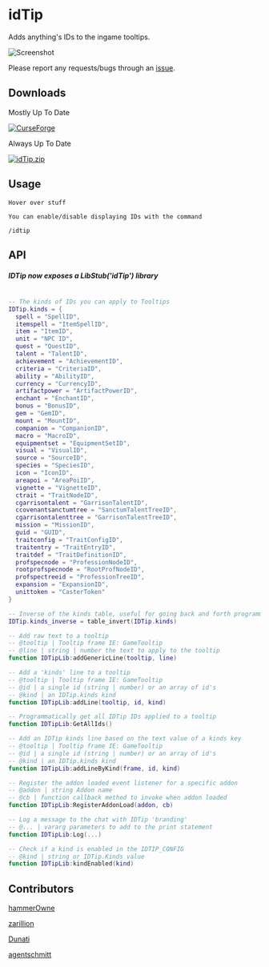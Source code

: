 # idTip

Adds anything's IDs to the ingame tooltips.

![Screenshot](https://i.imgur.com/S6kwDlz.png)

Please report any requests/bugs through an [issue](https://github.com/ItsJustMeChris/idTip-Community-Fork/issues/new).

## Downloads

<p align="left">
<p>Mostly Up To Date</p>
    <a href="https://www.curseforge.com/wow/addons/idtip-community-fork"><img src="https://img.shields.io/badge/Download%20From-Curse-blue" alt="CurseForge" /></a>
</p>

<p align="left">
<p>Always Up To Date</p>
    <a href="https://nightly.link/ItsJustMeChris/idTip-Community-Fork/workflows/main/master/idTip.zip"><img src="https://img.shields.io/badge/Download%20-Direct From GitHub-blue" alt="idTip.zip" /></a>
</p>

## Usage

```
Hover over stuff

You can enable/disable displaying IDs with the command

/idtip
```

## API

##### IDTip now exposes a LibStub('idTip') library

```lua

-- The kinds of IDs you can apply to Tooltips
IDTip.kinds = {
  spell = "SpellID",
  itemspell = "ItemSpellID",
  item = "ItemID",
  unit = "NPC ID",
  quest = "QuestID",
  talent = "TalentID",
  achievement = "AchievementID",
  criteria = "CriteriaID",
  ability = "AbilityID",
  currency = "CurrencyID",
  artifactpower = "ArtifactPowerID",
  enchant = "EnchantID",
  bonus = "BonusID",
  gem = "GemID",
  mount = "MountID",
  companion = "CompanionID",
  macro = "MacroID",
  equipmentset = "EquipmentSetID",
  visual = "VisualID",
  source = "SourceID",
  species = "SpeciesID",
  icon = "IconID",
  areapoi = "AreaPoiID",
  vignette = "VignetteID",
  ctrait = "TraitNodeID",
  cgarrisontalent = "GarrisonTalentID",
  ccovenantsanctumtree = "SanctumTalentTreeID",
  cgarrisontalenttree = "GarrisonTalentTreeID",
  mission = "MissionID",
  guid = "GUID",
  traitconfig = "TraitConfigID",
  traitentry = "TraitEntryID",
  traitdef = "TraitDefinitionID",
  profspecnode = "ProfessionNodeID",
  rootprofspecnode = "RootProfNodeID",
  profspectreeid = "ProfessionTreeID",
  expansion = "ExpansionID",
  unittoken = "CasterToken"
}

-- Inverse of the kinds table, useful for going back and forth programmatically for whatever reason
IDTip.kinds_inverse = table_invert(IDTip.kinds)

-- Add raw text to a tooltip
-- @tooltip | Tooltip frame IE: GameTooltip
-- @line | string | number the text to apply to the tooltip
function IDTipLib:addGenericLine(tooltip, line)

-- Add a 'kinds' line to a tooltip
-- @tooltip | Tooltip frame IE: GameTooltip
-- @id | a single id (string | number) or an array of id's
-- @kind | an IDTip.kinds kind
function IDTipLib:addLine(tooltip, id, kind)

-- Programmatically get all IDTip IDs applied to a tooltip
function IDTipLib:GetAllIds()

-- Add an IDTip kinds line based on the text value of a kinds key
-- @tooltip | Tooltip frame IE: GameTooltip
-- @id | a single id (string | number) or an array of id's
-- @kind | an IDTip.kinds kind
function IDTipLib:addLineByKind(frame, id, kind)

-- Register the addon loaded event listener for a specific addon
-- @addon | string Addon name
-- @cb | function callback method to invoke when addon loaded
function IDTipLib:RegisterAddonLoad(addon, cb)

-- Log a message to the chat with IDTip 'branding'
-- @... | vararg parameters to add to the print statement
function IDTipLib:Log(...)

-- Check if a kind is enabled in the IDTIP_CONFIG
-- @kind | string or IDTip.Kinds value
function IDTipLib:kindEnabled(kind)

```

## Contributors

[hammerOwne](https://github.com/hammerOwen)

[zarillion](https://github.com/zarillion)

[Dunati](https://github.com/Dunati)

[agentschmitt](https://github.com/agentschmitt)
